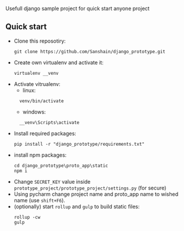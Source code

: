 Usefull django sample project for quick start anyone project

## Quick start
- Clone this reposotiry:
  ```
  git clone https://github.com/Sanshain/django_prototype.git
  ```
- Create own virtualenv and activate it:
  ```
  virtualenv __venv
  ```
- Activate vitrualenv:
  - linux:
  ```
    venv/bin/activate
  ```
  - windows:
  ```
    __venv\Scripts\activate
  ```
- Install required packages:
  ```
  pip install -r "django_prototype/requirements.txt"
  ```
- install npm packages:
  ```
  cd django_prototype\proto_app\static
  npm i
  ```
- Change `SECRET_KEY` value inside `prototype_project/prototype_project/settings.py` (for secure)
- Using pycharm change project name and proto_app name to wished name (use `shift+F6`). 
- (optionally) start `rollup` and `gulp` to build static files:
  ```
  rollup -cw
  gulp
  ```
